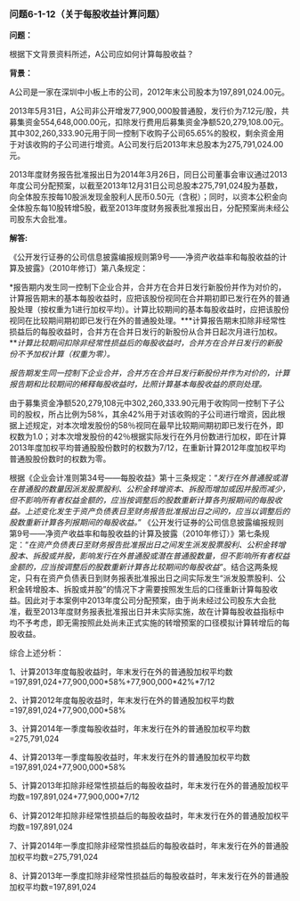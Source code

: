 ### 问题6-1-12（关于每股收益计算问题）

**问题：**

根据下文背景资料所述，A公司应如何计算每股收益？

**背景：**

A公司是一家在深圳中小板上市的公司，2012年末公司股本为197,891,024.00元。

2013年5月31日，A公司非公开增发77,900,000股普通股，发行价为7.12元/股，共募集资金554,648,000.00元，扣除发行费用后募集资金净额520,279,108.00元。其中302,260,333.90元用于同一控制下收购子公司65.65%的股权，剩余资金用于对该收购的子公司进行增资。A公司发行后2013年末总股本为275,791,024.00元。

2013年度财务报告批准报出日为2014年3月26日，同日公司董事会审议通过2013年度公司分配预案，以截至2013年12月31日公司总股本275,791,024股为基数，向全体股东按每10股派发现金股利人民币0.50元（含税）；同时，以资本公积金向全体股东每10股转增5股，截至2013年度财务报表批准报出日，分配预案尚未经公司股东大会批准。

**解答:**

《公开发行证券的公司信息披露编报规则第9号——净资产收益率和每股收益的计算及披露》（2010年修订）第八条规定：

*报告期内发生同一控制下企业合并，合并方在合并日发行新股份并作为对价的，计算报告期末的基本每股收益时，应把该股份视同在合并期初即已发行在外的普通股处理（按权重为1进行加权平均）。计算比较期间的基本每股收益时，应把该股份视同在比较期间期初即已发行在外的普通股处理。***计算报告期末扣除非经常性损益后的每股收益时，合并方在合并日发行的新股份从合并日起次月进行加权。***计算比较期间扣除非经常性损益后的每股收益时，合并方在合并日发行的新股份不予加权计算（权重为零）。*

*报告期发生同一控制下企业合并，合并方在合并日发行新股份并作为对价的，计算报告期和比较期间的稀释每股收益时，比照计算基本每股收益的原则处理。*

由于募集资金净额520,279,108元中302,260,333.90元用于收购同一控制下子公司的股权，所占比例为58%，其余42%用于对该收购的子公司进行增资，因此根据上述规定，对本次增发股份的58％视同在最早比较期间期初即已发行在外，即权数为1.0；对本次增发股份的42％根据实际发行在外月份数进行加权，即在计算2013年度加权平均普通股股份数时的权数为7/12，在重新计算2012年度加权平均普通股股份数时的权数为零。

根据《企业会计准则第34号——每股收益》第十三条规定：“*发行在外普通股或潜在普通股的数量因派发股票股利、公积金转增资本、拆股而增加或因并股而减少，但不影响所有者权益金额的，应当按调整后的股数重新计算各列报期间的每股收益。上述变化发生于资产负债表日至财务报告批准报出日之间的，应当以调整后的股数重新计算各列报期间的每股收益。*”
《公开发行证券的公司信息披露编报规则第9号——净资产收益率和每股收益的计算及披露（2010年修订）》第七条规定：“*在资产负债表日至财务报告批准报出日之间发生派发股票股利、公积金转增股本、拆股或并股，影响发行在外普通股或潜在普通股数量，但不影响所有者权益金额的，应当按调整后的股数重新计算各比较期间的每股收益*”。结合这两条规定，只有在资产负债表日到财务报表批准报出日之间实际发生“派发股票股利、公积金转增股本、拆股或并股”的情况下才需要按照发生后的口径重新计算每股收益。因此对于本案例中2013年度公司分配预案，由于尚未经过公司股东大会批准，截至2013年度财务报表批准报出日并未实际实施，故在计算每股收益指标中均不予考虑，即无需按照此处尚未正式实施的转增预案的口径模拟计算转增后的每股收益。

综合上述分析：

1、计算2013年度每股收益时，年末发行在外的普通股加权平均数=197,891,024+77,900,000\*58%+77,900,000\*42%\*7/12

2、计算2012年度每股收益时，年末发行在外的普通股加权平均数=197,891,024+77,900,000\*58%

3、计算2014年一季度每股收益时，年末发行在外的普通股加权平均数=275,791,024

4、计算2013年一季度每股收益时，年末发行在外的普通股加权平均数=197,891,024+77,900,000\*58%

5、计算2013年扣除非经常性损益后的每股收益时，年末发行在外的普通股加权平均数=197,891,024+77,900,000\*7/12

6、计算2012年扣除非经常性损益后的每股收益时，年末发行在外的普通股加权平均数=197,891,024

7、计算2014年一季度扣除非经常性损益后的每股收益时，年末发行在外的普通股加权平均数=275,791,024

8、计算2013年一季度扣除非经常性损益后的每股收益时，年末发行在外的普通股加权平均数=197,891,024